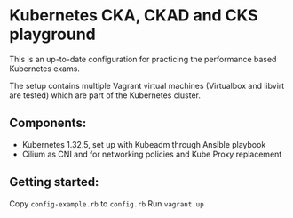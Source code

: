# Kubernetes CKA, CKAD and CKS playground

This is an up-to-date configuration for practicing the performance based Kubernetes exams.

The setup contains multiple Vagrant virtual machines (Virtualbox and libvirt are tested) which are part of the Kubernetes cluster.


## Components:
- Kubernetes 1.32.5, set up with Kubeadm through Ansible playbook
- Cilium as CNI and for networking policies and Kube Proxy replacement



## Getting started:

Copy `config-example.rb` to `config.rb`
Run `vagrant up`